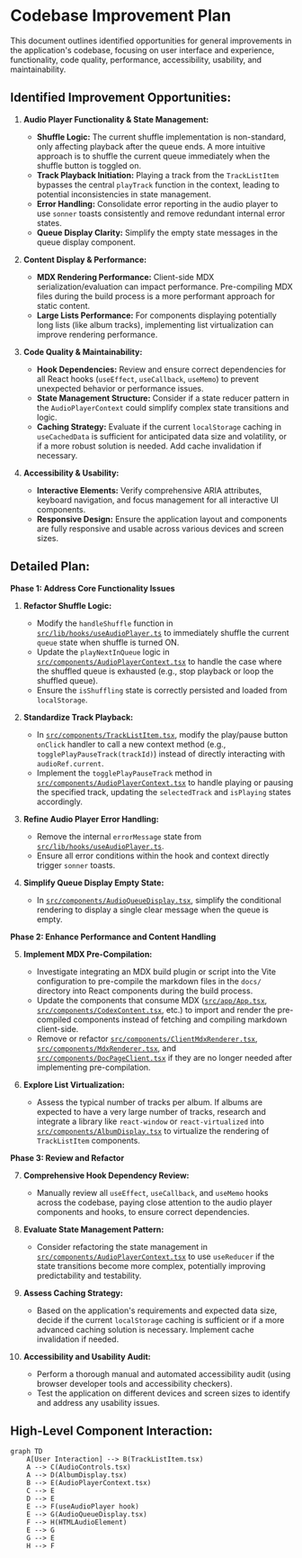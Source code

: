 # Codebase Improvement Plan

This document outlines identified opportunities for general improvements in the application's codebase, focusing on user interface and experience, functionality, code quality, performance, accessibility, usability, and maintainability.

## Identified Improvement Opportunities:

1.  **Audio Player Functionality & State Management:**
    - **Shuffle Logic:** The current shuffle implementation is non-standard, only affecting playback after the queue ends. A more intuitive approach is to shuffle the current queue immediately when the shuffle button is toggled on.
    - **Track Playback Initiation:** Playing a track from the `TrackListItem` bypasses the central `playTrack` function in the context, leading to potential inconsistencies in state management.
    - **Error Handling:** Consolidate error reporting in the audio player to use `sonner` toasts consistently and remove redundant internal error states.
    - **Queue Display Clarity:** Simplify the empty state messages in the queue display component.

2.  **Content Display & Performance:**
    - **MDX Rendering Performance:** Client-side MDX serialization/evaluation can impact performance. Pre-compiling MDX files during the build process is a more performant approach for static content.
    - **Large Lists Performance:** For components displaying potentially long lists (like album tracks), implementing list virtualization can improve rendering performance.

3.  **Code Quality & Maintainability:**
    - **Hook Dependencies:** Review and ensure correct dependencies for all React hooks (`useEffect`, `useCallback`, `useMemo`) to prevent unexpected behavior or performance issues.
    - **State Management Structure:** Consider if a state reducer pattern in the `AudioPlayerContext` could simplify complex state transitions and logic.
    - **Caching Strategy:** Evaluate if the current `localStorage` caching in `useCachedData` is sufficient for anticipated data size and volatility, or if a more robust solution is needed. Add cache invalidation if necessary.

4.  **Accessibility & Usability:**
    - **Interactive Elements:** Verify comprehensive ARIA attributes, keyboard navigation, and focus management for all interactive UI components.
    - **Responsive Design:** Ensure the application layout and components are fully responsive and usable across various devices and screen sizes.

## Detailed Plan:

**Phase 1: Address Core Functionality Issues**

1.  **Refactor Shuffle Logic:**
    - Modify the `handleShuffle` function in [`src/lib/hooks/useAudioPlayer.ts`](src/lib/hooks/useAudioPlayer.ts) to immediately shuffle the current `queue` state when shuffle is turned ON.
    - Update the `playNextInQueue` logic in [`src/components/AudioPlayerContext.tsx`](src/components/AudioPlayerContext.tsx) to handle the case where the shuffled queue is exhausted (e.g., stop playback or loop the shuffled queue).
    - Ensure the `isShuffling` state is correctly persisted and loaded from `localStorage`.

2.  **Standardize Track Playback:**
    - In [`src/components/TrackListItem.tsx`](src/components/TrackListItem.tsx), modify the play/pause button `onClick` handler to call a new context method (e.g., `togglePlayPauseTrack(trackId)`) instead of directly interacting with `audioRef.current`.
    - Implement the `togglePlayPauseTrack` method in [`src/components/AudioPlayerContext.tsx`](src/components/AudioPlayerContext.tsx) to handle playing or pausing the specified track, updating the `selectedTrack` and `isPlaying` states accordingly.

3.  **Refine Audio Player Error Handling:**
    - Remove the internal `errorMessage` state from [`src/lib/hooks/useAudioPlayer.ts`](src/lib/hooks/useAudioPlayer.ts).
    - Ensure all error conditions within the hook and context directly trigger `sonner` toasts.

4.  **Simplify Queue Display Empty State:**
    - In [`src/components/AudioQueueDisplay.tsx`](src/components/AudioQueueDisplay.tsx), simplify the conditional rendering to display a single clear message when the queue is empty.

**Phase 2: Enhance Performance and Content Handling**

5.  **Implement MDX Pre-Compilation:**
    - Investigate integrating an MDX build plugin or script into the Vite configuration to pre-compile the markdown files in the `docs/` directory into React components during the build process.
    - Update the components that consume MDX ([`src/app/App.tsx`](src/app/App.tsx), [`src/components/CodexContent.tsx`](src/components/CodexContent.tsx), etc.) to import and render the pre-compiled components instead of fetching and compiling markdown client-side.
    - Remove or refactor [`src/components/ClientMdxRenderer.tsx`](src/components/ClientMdxRenderer.tsx), [`src/components/MdxRenderer.tsx`](src/components/MdxRenderer.tsx), and [`src/components/DocPageClient.tsx`](src/components/DocPageClient.tsx) if they are no longer needed after implementing pre-compilation.

6.  **Explore List Virtualization:**
    - Assess the typical number of tracks per album. If albums are expected to have a very large number of tracks, research and integrate a library like `react-window` or `react-virtualized` into [`src/components/AlbumDisplay.tsx`](src/components/AlbumDisplay.tsx) to virtualize the rendering of `TrackListItem` components.

**Phase 3: Review and Refactor**

7.  **Comprehensive Hook Dependency Review:**
    - Manually review all `useEffect`, `useCallback`, and `useMemo` hooks across the codebase, paying close attention to the audio player components and hooks, to ensure correct dependencies.

8.  **Evaluate State Management Pattern:**
    - Consider refactoring the state management in [`src/components/AudioPlayerContext.tsx`](src/components/AudioPlayerContext.tsx) to use `useReducer` if the state transitions become more complex, potentially improving predictability and testability.

9.  **Assess Caching Strategy:**
    - Based on the application's requirements and expected data size, decide if the current `localStorage` caching is sufficient or if a more advanced caching solution is necessary. Implement cache invalidation if needed.

10. **Accessibility and Usability Audit:**
    - Perform a thorough manual and automated accessibility audit (using browser developer tools and accessibility checkers).
    - Test the application on different devices and screen sizes to identify and address any usability issues.

## High-Level Component Interaction:

```mermaid
graph TD
    A[User Interaction] --> B(TrackListItem.tsx)
    A --> C(AudioControls.tsx)
    A --> D(AlbumDisplay.tsx)
    B --> E(AudioPlayerContext.tsx)
    C --> E
    D --> E
    E --> F(useAudioPlayer hook)
    E --> G(AudioQueueDisplay.tsx)
    F --> H(HTMLAudioElement)
    E --> G
    G --> E
    H --> F
```
